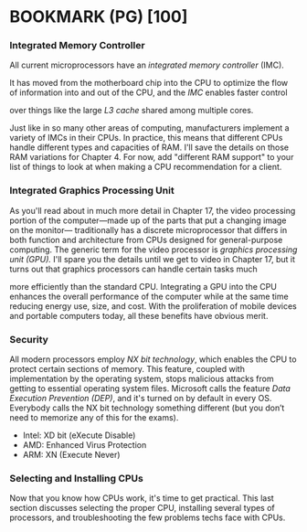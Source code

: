 <h1>BOOKMARK (PG) [100]</h1>

<h3>Integrated Memory Controller</h3>

<p>All current microprocessors have an <em>integrated memory controller</em> (IMC).</p>

<p>It has moved from the motherboard chip into the CPU to optimize the flow of information into and out of the CPU, and the <em>IMC</em> enables faster control</p>

<p>over things like the large <em>L3 cache</em> shared among multiple cores.</p>

<p>Just like in so many other areas of computing, manufacturers implement a variety of IMCs in their CPUs. In practice, this means that different CPUs handle different types and capacities of RAM. I'll save the details on those RAM variations for Chapter 4. For now, add "different RAM support" to your list of things to look at when making a CPU recommendation for a client.</p>

<h3>Integrated Graphics Processing Unit</h3>

<p>As you'll read about in much more detail in Chapter 17, the video processing portion of the computer—made up of the parts that put a changing image on the monitor— traditionally has a discrete microprocessor that differs in both function and architecture from CPUs designed for general-purpose computing. The generic term for the video processor is <em>graphics processing unit (GPU).</em> I'll spare you the details until we get to video in Chapter 17, but it turns out that graphics processors can handle certain tasks much </p>

<p>more efficiently than the standard CPU. Integrating a GPU into the CPU enhances the overall performance of the computer while at the same time reducing energy use, size, and cost. With the proliferation of mobile devices and portable computers today, all these benefits have obvious merit.</p>
<h3>Security</h3> 

<p>All modern processors employ <em>NX bit technology</em>, which enables the CPU to protect certain sections of memory. This feature, coupled with implementation by the operating system, stops malicious attacks from getting to essential operating system files. Microsoft calls the feature <em>Data Execution Prevention (DEP)</em>, and it's turned on by default in every OS. Everybody calls the NX bit technology something different (but you don’t need to memorize any of this for the exams).</p>

<ul> 
  <li>Intel: XD bit (eXecute Disable)
  </li> <li>AMD: Enhanced Virus Protection</li> 
  <li>ARM: XN (Execute Never)</li> </ul>
  
<h3>Selecting and Installing CPUs</h3>

<p>Now that you know how CPUs work, it's time to get practical. This last section discusses selecting the proper CPU, installing several types of processors, and troubleshooting the few problems techs face with CPUs.</p>

